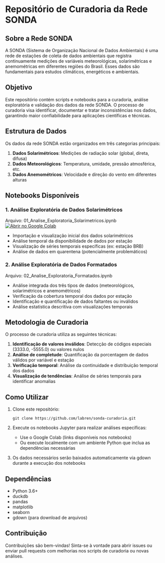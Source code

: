 # Repositório de Curadoria da Rede SONDA

## Sobre a Rede SONDA
A SONDA (Sistema de Organização Nacional de Dados Ambientais) é uma rede de estações de coleta de dados ambientais que registra continuamente medições de variáveis meteorológicas, solarimétricas e anemométricas em diferentes regiões do Brasil. Esses dados são fundamentais para estudos climáticos, energéticos e ambientais.

## Objetivo
Este repositório contém scripts e notebooks para a curadoria, análise exploratória e validação dos dados da rede SONDA. O processo de curadoria visa identificar, documentar e tratar inconsistências nos dados, garantindo maior confiabilidade para aplicações científicas e técnicas.

## Estrutura de Dados
Os dados da rede SONDA estão organizados em três categorias principais:

1. **Dados Solarimétricos**: Medições de radiação solar (global, direta, difusa)
2. **Dados Meteorológicos**: Temperatura, umidade, pressão atmosférica, etc.
3. **Dados Anemométricos**: Velocidade e direção do vento em diferentes alturas

## Notebooks Disponíveis

### 1. Análise Exploratória de Dados Solarimétricos
Arquivo: 01_Analise_Exploratoria_Solarimetricos.ipynb
[![Abrir no Google Colab](https://colab.research.google.com/assets/colab-badge.svg)](https://colab.research.google.com/github/labren/sonda-curadoria/blob/main/01_Analise_Exploratoria_Solarimetricos.ipynb)
- Importação e visualização inicial dos dados solarimétricos
- Análise temporal da disponibilidade de dados por estação
- Visualização de séries temporais específicas (ex: estação BRB)
- Análise de dados em quarentena (potencialmente problemáticos)

### 2. Análise Exploratória de Dados Formatados
Arquivo: 02_Analise_Exploratoria_Formatados.ipynb
- Análise integrada dos três tipos de dados (meteorológicos, solarimétricos e anemométricos)
- Verificação da cobertura temporal dos dados por estação
- Identificação e quantificação de dados faltantes ou inválidos
- Análise estatística descritiva com visualizações temporais

## Metodologia de Curadoria
O processo de curadoria utiliza as seguintes técnicas:

1. **Identificação de valores inválidos**: Detecção de códigos especiais (3333.0, -5555.0) ou valores nulos
2. **Análise de completude**: Quantificação da porcentagem de dados válidos por variável e estação
3. **Verificação temporal**: Análise da continuidade e distribuição temporal dos dados
4. **Visualização de tendências**: Análise de séries temporais para identificar anomalias

## Como Utilizar

1. Clone este repositório:
   ```
   git clone https://github.com/labren/sonda-curadoria.git
   ```

2. Execute os notebooks Jupyter para realizar análises específicas:
   - Use o Google Colab (links disponíveis nos notebooks)
   - Ou execute localmente com um ambiente Python que inclua as dependências necessárias

3. Os dados necessários serão baixados automaticamente via gdown durante a execução dos notebooks

## Dependências
- Python 3.6+
- duckdb
- pandas
- matplotlib
- seaborn
- gdown (para download de arquivos)

## Contribuição
Contribuições são bem-vindas! Sinta-se à vontade para abrir issues ou enviar pull requests com melhorias nos scripts de curadoria ou novas análises.